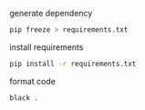 generate dependency
```bash
pip freeze > requirements.txt
```

install requirements
```BASH
pip install -r requirements.txt
```

format code
```BASH
black .
```